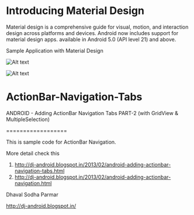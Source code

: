 Introducing Material Design
============================

Material design is a comprehensive guide for visual, motion, and interaction design across platforms and devices. Android now includes support for material design apps. available in Android 5.0 (API level 21) and above.

Sample Application with Material Design

![Alt text](https://github.com/dhaval0122/ActionBar-Navigation-Tabs/blob/master/device-2015-05-04-101820_1.gif "Material Design - 1")

![Alt text](https://github.com/dhaval0122/ActionBar-Navigation-Tabs/blob/master/device-2015-05-04-101859_2.gif "Material Design - 2")



ActionBar-Navigation-Tabs
=========================

ANDROID - Adding ActionBar Navigation Tabs PART-2 (with GridView &amp; MultipleSelection)

==================

This is sample code for ActionBar Navigation.

More detail check this

1. http://dj-android.blogspot.in/2013/02/android-adding-actionbar-navigation-tabs.html
2. http://dj-android.blogspot.in/2013/02/android-adding-actionbar-navigation.html

Dhaval Sodha Parmar

http://dj-android.blogspot.in/
